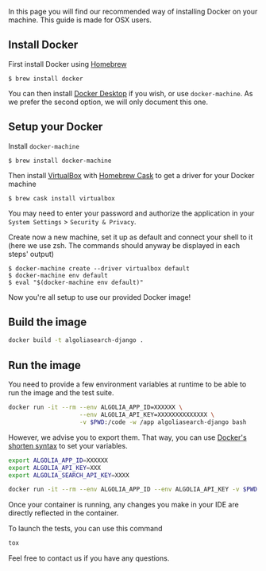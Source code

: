 In this page you will find our recommended way of installing Docker on your machine. 
This guide is made for OSX users.

## Install Docker

First install Docker using [Homebrew](https://brew.sh/)
```
$ brew install docker
```

You can then install [Docker Desktop](https://docs.docker.com/get-docker/) if you wish, or use `docker-machine`. As we prefer the second option, we will only document this one.

## Setup your Docker

Install `docker-machine`
```
$ brew install docker-machine
```

Then install [VirtualBox](https://www.virtualbox.org/) with [Homebrew Cask](https://github.com/Homebrew/homebrew-cask) to get a driver for your Docker machine
```
$ brew cask install virtualbox
```

You may need to enter your password and authorize the application in your `System Settings` > `Security & Privacy`.

Create now a new machine, set it up as default and connect your shell to it (here we use zsh. The commands should anyway be displayed in each steps' output)

```
$ docker-machine create --driver virtualbox default
$ docker-machine env default
$ eval "$(docker-machine env default)"
```

Now you're all setup to use our provided Docker image!

## Build the image

```bash
docker build -t algoliasearch-django .
```

## Run the image

You need to provide a few environment variables at runtime to be able to run the image and the test suite.

```bash
docker run -it --rm --env ALGOLIA_APP_ID=XXXXXX \
                    --env ALGOLIA_API_KEY=XXXXXXXXXXXXXX \
                    -v $PWD:/code -w /app algoliasearch-django bash
```

However, we advise you to export them. That way, you can use [Docker's shorten syntax](https://docs.docker.com/engine/reference/commandline/run/#set-environment-variables--e---env---env-file) to set your variables.

```bash
export ALGOLIA_APP_ID=XXXXXX 
export ALGOLIA_API_KEY=XXX 
export ALGOLIA_SEARCH_API_KEY=XXXX 

docker run -it --rm --env ALGOLIA_APP_ID --env ALGOLIA_API_KEY -v $PWD:/code -w /code algolia-scout-extended bash
```

Once your container is running, any changes you make in your IDE are directly reflected in the container.

To launch the tests, you can use this command

```bash
tox
```

Feel free to contact us if you have any questions.